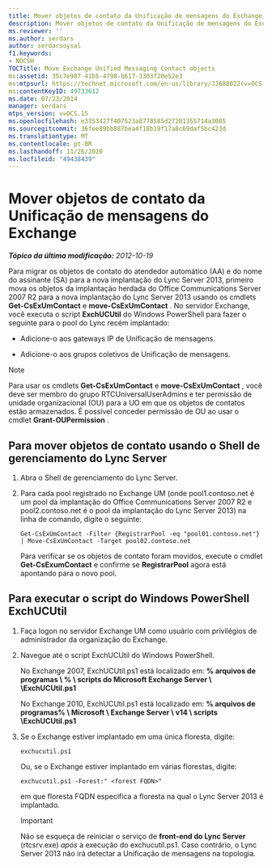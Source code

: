 ```yaml
---
title: Mover objetos de contato da Unificação de mensagens do Exchange
description: Mover objetos de contato da Unificação de mensagens do Exchange.
ms.reviewer: ''
ms.author: serdars
author: serdarsoysal
f1.keywords:
- NOCSH
TOCTitle: Move Exchange Unified Messaging Contact objects
ms:assetid: 35c7e987-41b5-4798-b617-3303f20e52e3
ms:mtpsurl: https://technet.microsoft.com/en-us/library/JJ688022(v=OCS.15)
ms:contentKeyID: 49733612
ms.date: 07/23/2014
manager: serdars
mtps_version: v=OCS.15
ms.openlocfilehash: e3353427f407523a8778585d27201355714a3085
ms.sourcegitcommit: 36fee89bb887bea4f18b19f17a8c69daf5bc423d
ms.translationtype: MT
ms.contentlocale: pt-BR
ms.lasthandoff: 11/26/2020
ms.locfileid: "49438439"
---
```

# <a name="move-exchange-unified-messaging-contact-objects"></a>Mover objetos de contato da Unificação de mensagens do Exchange

<div data-xmlns="http://www.w3.org/1999/xhtml">

<div class="topic" data-xmlns="http://www.w3.org/1999/xhtml" data-msxsl="urn:schemas-microsoft-com:xslt" data-cs="https://msdn.microsoft.com/">

<div data-asp="https://msdn2.microsoft.com/asp">



</div>

<div id="mainSection">

<div id="mainBody">

<span> </span>

_**Tópico da última modificação:** 2012-10-19_

Para migrar os objetos de contato do atendedor automático (AA) e do nome do assinante (SA) para a nova implantação do Lync Server 2013, primeiro mova os objetos da implantação herdada do Office Communications Server 2007 R2 para a nova implantação do Lync Server 2013 usando os cmdlets **Get-CsExUmContact** e **move-CsExUmContact** . No servidor Exchange, você executa o script **ExchUCUtil** do Windows PowerShell para fazer o seguinte para o pool do Lync recém implantado:

  - Adicione-o aos gateways IP de Unificação de mensagens.

  - Adicione-o aos grupos coletivos de Unificação de mensagens.

<div>


> [!NOTE]  
> Para usar os cmdlets <STRONG>Get-CsExUmContact</STRONG> e <STRONG>move-CsExUmContact</STRONG> , você deve ser membro do grupo RTCUniversalUserAdmins e ter permissão de unidade organizacional (OU) para a UO em que os objetos de contatos estão armazenados. É possível conceder permissão de OU ao usar o cmdlet <STRONG>Grant-OUPermission</STRONG> .



</div>

<div>

## <a name="to-move-contact-objects-by-using-the-lync-server-management-shell"></a>Para mover objetos de contato usando o Shell de gerenciamento do Lync Server

1.  Abra o Shell de gerenciamento do Lync Server.

2.  Para cada pool registrado no Exchange UM (onde pool1.contoso.net é um pool da implantação do Office Communications Server 2007 R2 e pool2.contoso.net é o pool da implantação do Lync Server 2013) na linha de comando, digite o seguinte:
    
        Get-CsExUmContact -Filter {RegistrarPool -eq "pool01.contoso.net"} | Move-CsExUmContact -Target pool02.contoso.net
    
    Para verificar se os objetos de contato foram movidos, execute o cmdlet **Get-CsExumContact** e confirme se **RegistrarPool** agora está apontando para o novo pool.

</div>

<div>

## <a name="to-run-the-exchucutil-windows-powershell-script"></a>Para executar o script do Windows PowerShell ExchUCUtil

1.  Faça logon no servidor Exchange UM como usuário com privilégios de administrador da organização do Exchange.

2.  Navegue até o script ExchUCUtil do Windows PowerShell.
    
    No Exchange 2007, ExchUCUtil.ps1 está localizado em: **% arquivos de programas \\ % \\ scripts do Microsoft Exchange Server \\ \\ExchUCUtil.ps1**
    
    No Exchange 2010, ExchUCUtil.ps1 está localizado em: **% arquivos de programas% \\ Microsoft \\ Exchange Server \\ v14 \\ scripts \\ExchUCUtil.ps1**

3.  Se o Exchange estiver implantado em uma única floresta, digite:
    
        exchucutil.ps1
    
    Ou, se o Exchange estiver implantado em várias florestas, digite:
    
        exchucutil.ps1 -Forest:" <forest FQDN>"
    
    em que floresta FQDN especifica a floresta na qual o Lync Server 2013 é implantado.
    
    <div>
    

    > [!IMPORTANT]  
    > Não se esqueça de reiniciar o serviço de <STRONG>front-end do Lync Server</STRONG> (rtcsrv.exe) <EM>após</EM> a execução do exchucutil.ps1. Caso contrário, o Lync Server 2013 não irá detectar a Unificação de mensagens na topologia.

    
    </div>

</div>

</div>

<span> </span>

</div>

</div>

</div>

